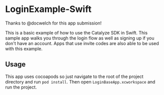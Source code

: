 # LoginExample-Swift

Thanks to @docwelch for this app submission!

This is a basic example of how to use the Catalyze SDK in Swift. This sample app walks you through 
the login flow as well as signing up if you don't have an account. Apps that use invite codes are 
also able to be used with this example.

## Usage

This app uses cocoapods so just navigate to the root of the project directory and run `pod install`. Then 
open `LoginBaseApp.xcworkspace` and run the project.
